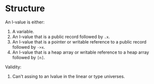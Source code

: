 # Structure

An l-value is either:

1. A variable.
2. An l-value that is a public record followed by `.x`.
3. An l-value that is a pointer or writable reference to a public record followed by `->x`.
4. An l-value that is a heap array or writable reference to a heap array followed by `[n]`.

Validity:

1. Can't assing to an lvalue in the linear or type universes.
